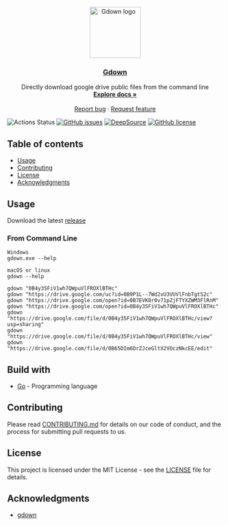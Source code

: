 <p align="center">
  <a href="https://github.com/Juvenal-Yescas/gdown/">
    <img src="https://img.icons8.com/nolan/256/download-2.png" alt="Gdown logo" width="119" height="119">
    <h3 align="center">Gdown</h3>
  </a>
</p>
<p align="center">
Directly download google drive public files from the command line
  <br>
  <a href="https://github.com/Juvenal-Yescas/gdown/wiki/"><strong>Explore docs »</strong></a>
  <br>
  <br>
  <a href="https://github.com/Juvenal-Yescas/gdown/issues">Report bug</a>
  ·
  <a href="https://github.com/Juvenal-Yescas/gdown/issues">Request feature</a>
</p>

  ![Actions Status](https://github.com/Juvenal-Yescas/gdown/workflows/Tests/badge.svg)
  [![GitHub issues](https://img.shields.io/github/issues/Juvenal-Yescas/gdown)](https://github.com/Juvenal-Yescas/gdown/issues)
  [![DeepSource](https://static.deepsource.io/deepsource-badge-light-mini.svg)](https://deepsource.io/gh/Juvenal-Yescas/gdown/?ref=repository-badge)
    [![GitHub license](https://img.shields.io/github/license/Juvenal-Yescas/gdown)](LICENSE)

## Table of contents

- [Usage](#usage)
- [Contributing](#contributing)
- [License](#license)
- [Acknowledgments](#acknowledgments)

## Usage

Download the latest [release](https://github.com/Juvenal-Yescas/gdown/releases)

### From Command Line

```
Windows
gdown.exe --help

macOS or linux
gdown --help
```

```
gdown "0B4y35FiV1wh7QWpuVlFROXlBTHc"
gdown "https://drive.google.com/uc?id=0B9P1L--7Wd2vU3VUVlFnbTgtS2c"
gdown "https://drive.google.com/open?id=0B7EVK8r0v71pZjFTYXZWM3FlRnM"
gdown "https://drive.google.com/open?id=0B4y35FiV1wh7QWpuVlFROXlBTHc"
gdown "https://drive.google.com/file/d/0B4y35FiV1wh7QWpuVlFROXlBTHc/view?usp=sharing"
gdown "https://drive.google.com/file/d/0B4y35FiV1wh7QWpuVlFROXlBTHc/view"
gdown "https://drive.google.com/file/d/0B65DIm6DrZJceGltX2VOczNkcEE/edit"
```

## Build with

* [Go](https://golang.org/) - Programming language

## Contributing

Please read [CONTRIBUTING.md](CONTRIBUTING.md) for details on our code of conduct, and the process for submitting pull requests to us.

## License

This project is licensed under the MIT License - see the [LICENSE](LICENSE) file for details.

## Acknowledgments

* [gdown](https://github.com/wkentaro/gdown)

